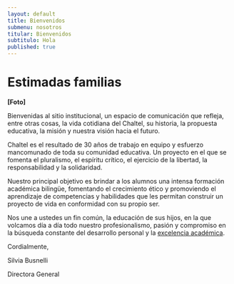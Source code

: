```yaml
---
layout: default
title: Bienvenidos
submenu: nosotros
titular: Bienvenidos
subtitulo: Hola
published: true
---
```


# Estimadas familias

**[Foto]**

Bienvenidas al sitio institucional, un espacio de comunicación que refleja, entre otras cosas, la vida cotidiana del Chaltel, su historia, la propuesta educativa, la misión y nuestra visión hacia el futuro.

Chaltel es el resultado de 30 años de trabajo en equipo y esfuerzo mancomunado de toda su comunidad educativa. Un proyecto en el que  se fomenta el pluralismo, el espíritu crítico, el ejercicio de la libertad, la responsabilidad y la solidaridad.

Nuestro principal objetivo es brindar a los alumnos una intensa formación académica bilingüe, fomentando el crecimiento ético y promoviendo el aprendizaje de competencias y habilidades que les permitan construir un proyecto de vida en conformidad con su propio ser.

Nos une a ustedes un fin común, la educación de sus hijos, en la que volcamos día a día  todo nuestro profesionalismo, pasión y compromiso en la búsqueda constante del desarrollo personal y  la [excelencia académica](http://www.google.com).

Cordialmente,


Silvia Busnelli

Directora General

